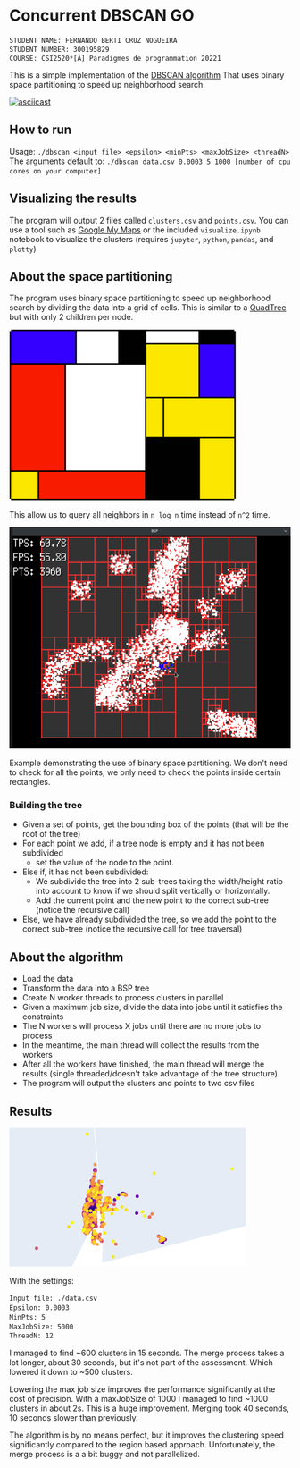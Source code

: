 # Concurrent DBSCAN GO

```
STUDENT NAME: FERNANDO BERTI CRUZ NOGUEIRA
STUDENT NUMBER: 300195829
COURSE: CSI2520*[A] Paradigmes de programmation 20221
```

This is a simple implementation of the [DBSCAN algorithm](https://en.wikipedia.org/wiki/DBSCAN)
That uses binary space partitioning to speed up neighborhood search.

[![asciicast](https://asciinema.org/a/VO2BaDVczne5g3Tb2fss30Uqn.svg)](https://asciinema.org/a/VO2BaDVczne5g3Tb2fss30Uqn)

## How to run

Usage: `./dbscan <input_file> <epsilon> <minPts> <maxJobSize> <threadN>`
The arguments default to:
`./dbscan data.csv 0.0003 5 1000 [number of cpu cores on your computer]`

## Visualizing the results

The program will output 2 files called `clusters.csv` and `points.csv`.
You can use a tool such as [Google My Maps](https://www.google.com/maps/d/u/0/) or the included `visualize.ipynb` notebook to visualize the clusters (requires `jupyter`, `python`, `pandas`, and `plotty`)

## About the space partitioning

The program uses binary space partitioning to speed up neighborhood search by dividing the data into a grid of cells. This is similar to a [QuadTree](https://en.wikipedia.org/wiki/Quadtree) but with only 2 children per node.

![rectangle](assets/rectangles.jpg)

This allow us to query all neighbors in `n log n` time instead of `n^2` time.

![BSP DEMO](assets/bsp.png)

Example demonstrating the use of binary space partitioning.
We don't need to check for all the points, we only need to check the points inside certain rectangles.

### Building the tree

- Given a set of points, get the bounding box of the points (that will be the root of the tree)
- For each point we add, if a tree node is empty and it has not been subdivided
  - set the value of the node to the point.
- Else if, it has not been subdivided:
  - We subdivide the tree into 2 sub-trees taking the width/height ratio into account to know if we should split vertically or horizontally.
  - Add the current point and the new point to the correct sub-tree (notice the recursive call)
- Else, we have already subdivided the tree, so we add the point to the correct sub-tree (notice the recursive call for tree traversal)

## About the algorithm

- Load the data
- Transform the data into a BSP tree
- Create N worker threads to process clusters in parallel
- Given a maximum job size, divide the data into jobs until it satisfies the constraints
- The N workers will process X jobs until there are no more jobs to process
- In the meantime, the main thread will collect the results from the workers
- After all the workers have finished, the main thread will merge the results (single threaded/doesn't take advantage of the tree structure)
- The program will output the clusters and points to two csv files

## Results

![vis](assets/vis.png)

With the settings:

```sh
Input file: ./data.csv
Epsilon: 0.0003
MinPts: 5
MaxJobSize: 5000
ThreadN: 12
```

I managed to find ~600 clusters in 15 seconds.
The merge process takes a lot longer, about 30 seconds, but it's not part of the assessment.
Which lowered it down to ~500 clusters.

Lowering the max job size improves the performance significantly at the cost of precision.
With a maxJobSize of 1000 I managed to find ~1000 clusters in about 2s. This is a huge improvement.
Merging took 40 seconds, 10 seconds slower than previously.

The algorithm is by no means perfect, but it improves the clustering speed significantly compared to the region based approach. Unfortunately, the merge process is a a bit buggy and not parallelized.

